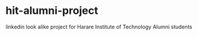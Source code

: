 # hit-alumni-project
linkedin look alike project for Harare Institute of Technology Alumni students
